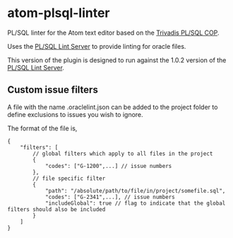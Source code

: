 # atom-plsql-linter
PL/SQL linter for the Atom text editor based on the [Trivadis PL/SQL COP](https://www.salvis.com/blog/plsql-cop/).

Uses the [PL/SQL Lint Server](https://github.com/bmazzarol/plsql-lint-server) to provide linting for oracle files.

This version of the plugin is designed to run against the 1.0.2 version of the [PL/SQL Lint Server](https://github.com/bmazzarol/plsql-lint-server).

## Custom issue filters
A file with the name .oraclelint.json can be added to the project folder to define exclusions to issues you wish to ignore.

The format of the file is,

    {
        "filters": [
            // global filters which apply to all files in the project
            {
                "codes": ["G-1200",...] // issue numbers
            },
            // file specific filter
            {
                "path": "/absolute/path/to/file/in/project/somefile.sql",
                "codes": ["G-2341",...], // issue numbers
                "includeGlobal": true // flag to indicate that the global filters should also be included
            }
        ]
    }
